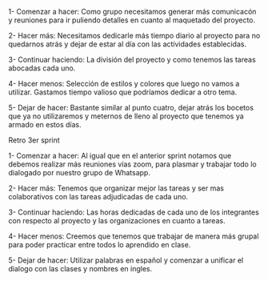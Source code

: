 1- Comenzar a hacer: Como grupo necesitamos generar más comunicacón y reuniones para ir puliendo detalles en cuanto al maquetado del proyecto.

2- Hacer más: Necesitamos dedicarle más tiempo diario al proyecto para no quedarnos atrás y dejar de estar al día con las actividades establecidas.

3- Continuar haciendo: La división del proyecto y como tenemos las tareas abocadas cada uno.

4- Hacer menos: Selección de estilos y colores que luego no vamos a utilizar. Gastamos tiempo valioso que podríamos dedicar a otro tema.

5- Dejar de hacer: Bastante similar al punto cuatro, dejar atrás los bocetos que ya no utilizaremos y meternos de lleno al proyecto que tenemos ya armado en estos días.


Retro 3er sprint

1- Comenzar a hacer: Al igual que en el anterior sprint notamos que debemos realizar más reuniones vías zoom, para plasmar y trabajar todo lo dialogado por nuestro grupo de Whatsapp.

2- Hacer más: Tenemos que organizar mejor las tareas y ser mas colaborativos con las tareas adjudicadas de cada uno.

3- Continuar haciendo: Las horas dedicadas de cada uno de los integrantes con respecto al proyecto y las organizaciones en cuanto a tareas.

4- Hacer menos: Creemos que tenemos que trabajar de manera más grupal para poder practicar entre todos lo aprendido en clase.

5- Dejar de hacer: Utilizar palabras en español y comenzar a unificar el dialogo con las clases y nombres en ingles.